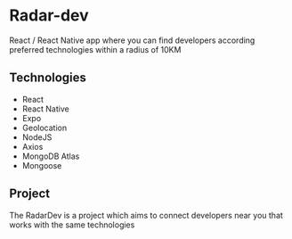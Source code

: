 # Radar-dev
React / React Native app where you can find developers according preferred technologies within a radius of 10KM

## Technologies
- React
- React Native
- Expo
- Geolocation
- NodeJS
- Axios
- MongoDB Atlas
- Mongoose

## Project
The RadarDev is a project which aims to connect developers near you that works with the same technologies
